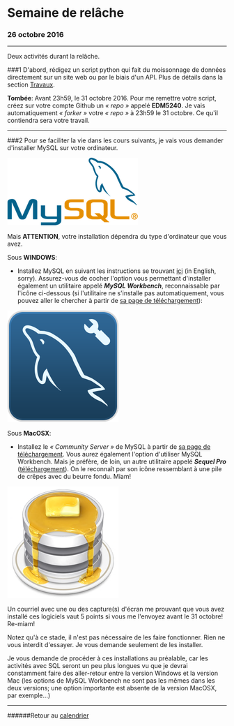 # Semaine de relâche
### 26 octobre 2016
-----

Deux activités durant la relâche.

###1
D'abord, rédigez un script python qui fait du moissonnage de données directement sur un site web ou par le biais d'un API. Plus de détails dans la section [Travaux](/travaux.md).

**Tombée**: Avant 23h59, le 31 octobre 2016. Pour me remettre votre script, créez sur votre compte Github un *«&nbsp;repo&nbsp;»* appelé **EDM5240**. Je vais automatiquement *«&nbsp;forker&nbsp;»* votre *«&nbsp;repo&nbsp;»* à 23h59 le 31 octobre. Ce qu'il contiendra sera votre travail.

-----

###2
Pour se faciliter la vie dans les cours suivants, je vais vous demander d'installer MySQL sur votre ordinateur.

![](/assets/mysqlLOGO.png)

Mais **ATTENTION**, votre installation dépendra du type d'ordinateur que vous avez.

Sous **WINDOWS**:

- Installez MySQL en suivant les instructions se trouvant [ici](https://dev.mysql.com/doc/refman/5.7/en/windows-installation.html) (in English, sorry). Assurez-vous de cocher l'option vous permettant d'installer également un utilitaire appelé **_MySQL Workbench_**, reconnaissable par l'icône ci-dessous (si l'utilitaire ne s'installe pas automatiquement, vous pouvez aller le chercher à partir de [sa page de téléchargement](https://dev.mysql.com/downloads/workbench/)):

![](/assets/MySQLwb.png)

Sous **MacOSX**:

- Installez le *«&nbsp;Community Server&nbsp;»* de MySQL à partir de [sa page de téléchargement](https://dev.mysql.com/downloads/mysql/). Vous aurez également l'option d'utiliser MySQL Workbench. Mais je préfère, de loin, un autre utilitaire appelé **_Sequel Pro_** ([téléchargement](http://www.sequelpro.com/)). On le reconnaît par son icône ressemblant à une pile de crêpes avec du beurre fondu. Miam!

![](/assets/SequelPRO.png)

Un courriel avec une ou des capture(s) d'écran me prouvant que vous avez installé ces logiciels vaut 5 points si vous me l'envoyez avant le 31 octobre! Re-miam!

Notez qu'à ce stade, il n'est pas nécessaire de les faire fonctionner. Rien ne vous interdit d'essayer. Je vous demande seulement de les installer.

Je vous demande de procéder à ces installations au préalable, car les activités avec SQL seront un peu plus longues vu que je devrai constamment faire des aller-retour entre la version Windows et la version Mac (les options de MySQL Workbench ne sont pas les mêmes dans les deux versions; une option importante est absente de la version MacOSX, par exemple...)

-----

######Retour au [calendrier](/calendrier.md)
